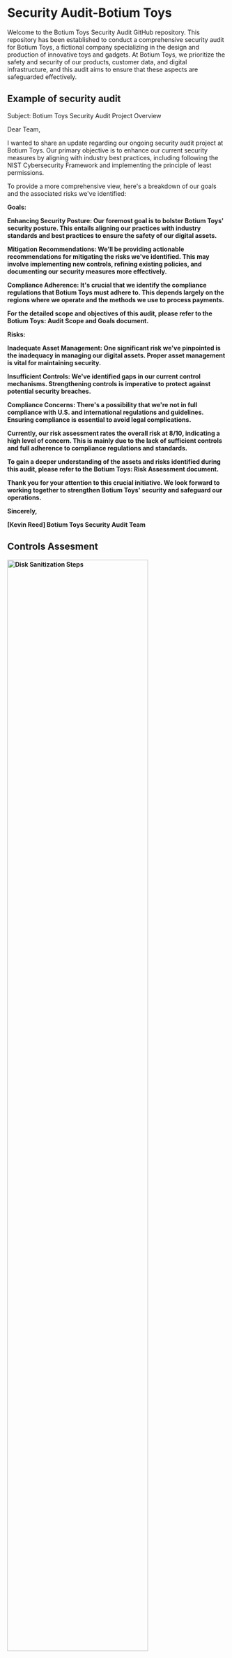 <h1>Security Audit-Botium Toys</h1>


Welcome to the Botium Toys Security Audit GitHub repository. This repository has been established to conduct a comprehensive security audit for Botium Toys, a fictional company specializing in the design and production of innovative toys and gadgets. At Botium Toys, we prioritize the safety and security of our products, customer data, and digital infrastructure, and this audit aims to ensure that these aspects are safeguarded effectively.

<h2>Example of security audit</h2>

Subject: Botium Toys Security Audit Project Overview

Dear Team,

I wanted to share an update regarding our ongoing security audit project at Botium Toys. Our primary objective is to enhance our current security measures by aligning with industry best practices, including following the NIST Cybersecurity Framework and implementing the principle of least permissions.

To provide a more comprehensive view, here's a breakdown of our goals and the associated risks we've identified:

<b>Goals:<b>

Enhancing Security Posture: Our foremost goal is to bolster Botium Toys' security posture. This entails aligning our practices with industry standards and best practices to ensure the safety of our digital assets.

Mitigation Recommendations: We'll be providing actionable recommendations for mitigating the risks we've identified. This may involve implementing new controls, refining existing policies, and documenting our security measures more effectively.

Compliance Adherence: It's crucial that we identify the compliance regulations that Botium Toys must adhere to. This depends largely on the regions where we operate and the methods we use to process payments.

For the detailed scope and objectives of this audit, please refer to the Botium Toys: Audit Scope and Goals document.

Risks:

Inadequate Asset Management: One significant risk we've pinpointed is the inadequacy in managing our digital assets. Proper asset management is vital for maintaining security.

Insufficient Controls: We've identified gaps in our current control mechanisms. Strengthening controls is imperative to protect against potential security breaches.

Compliance Concerns: There's a possibility that we're not in full compliance with U.S. and international regulations and guidelines. Ensuring compliance is essential to avoid legal complications.

Currently, our risk assessment rates the overall risk at 8/10, indicating a high level of concern. This is mainly due to the lack of sufficient controls and full adherence to compliance regulations and standards.

To gain a deeper understanding of the assets and risks identified during this audit, please refer to the Botium Toys: Risk Assessment document.

Thank you for your attention to this crucial initiative. We look forward to working together to strengthen Botium Toys' security and safeguard our operations.

Sincerely,

[Kevin Reed]
Botium Toys Security Audit Team

<h2>Controls Assesment</h2>


<img src="https://i.imgur.com/POakaWk.png" height="80%" width="80%" alt="Disk Sanitization Steps"/></p>  

<img src="https://i.imgur.com/lwOjjrs.png" height="80%" width="80%" alt="Disk Sanitization Steps"/></p>  

<img src="https://i.imgur.com/N5ZsGh1.png" height="80%" width="80%" alt="Disk Sanitization Steps"/></p>  

<img src="https://i.imgur.com/S7m8BSz.png" height="80%" width="80%" alt="Disk Sanitization Steps"/></p>  


<h2>Compliance Checklist</h2>

<img src="https://i.imgur.com/ZO0u2YR.png" height="80%" width="80%" alt="Disk Sanitization Steps"/></p>  

<img src="https://i.imgur.com/LgkwTGE.png" height="80%" width="80%" alt="Disk Sanitization Steps"/></p>  



